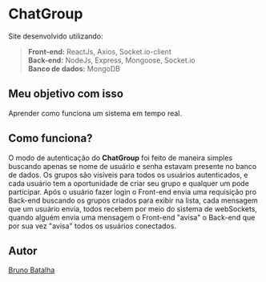 # ChatGroup

Site desenvolvido utilizando:
>**Front-end:** ReactJs, Axios, Socket.io-client\
**Back-end:** NodeJs, Express, Mongoose, Socket.io\
**Banco de dados:** MongoDB


## Meu objetivo com isso
Aprender como funciona um sistema em tempo real. 

## Como funciona?
O modo de autenticação do **ChatGroup** foi feito de maneira simples buscando apenas se nome de usuário e senha estavam presente no banco de dados. Os grupos são visiveis para todos os usuários autenticados, e cada usuário tem a oportunidade de criar seu grupo e qualquer um pode participar. Após o usuário fazer login o Front-end envia uma requisição pro Back-end buscando os grupos criados para exibir na lista, cada mensagem que um usuário envia, todos recebem por meio do sistema de webSockets, quando alguém envia uma mensagem o Front-end "avisa" o Back-end que por sua vez "avisa" todos os                                   usuários conectados.



## Autor
[Bruno Batalha](https://bruno-batalha.firebaseapp.com/)
